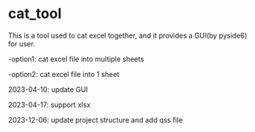 # cat_tool

This is a tool used to cat excel together, and it provides a GUI(by pyside6) for user.

-option1: cat excel file into multiple sheets

-option2: cat excel file into 1 sheet


2023-04-10: update GUI

2023-04-17: support xlsx

2023-12-06: update project structure and add qss file

